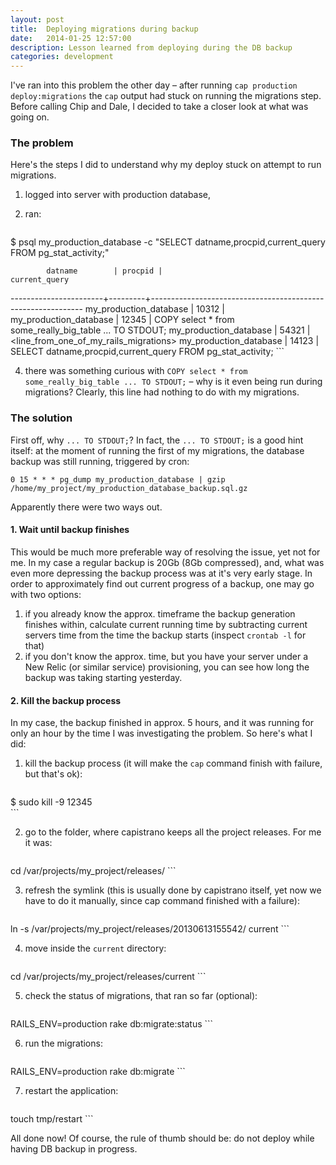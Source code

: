 ```yaml
---
layout: post
title:  Deploying migrations during backup
date:   2014-01-25 12:57:00
description: Lesson learned from deploying during the DB backup
categories: development
---
```

I've ran into this problem the other day – after running `cap production deploy:migrations` the `cap` output had stuck on running the migrations step. Before calling Chip and Dale, I decided to take a closer look at what was going on.

###  The problem

Here's the steps I did to understand why my deploy stuck on attempt to run migrations.

1. logged into server with production database,
2. ran:

    ```bash
$ psql my_production_database -c "SELECT datname,procpid,current_query FROM pg_stat_activity;"

            datname        | procpid |                        current_query                        
-----------------------+---------+-------------------------------------------------------------
my_production_database |   10312 | <IDLE>
my_production_database |   12345 | COPY select * from some_really_big_table ... TO STDOUT;
my_production_database |   54321 | <line_from_one_of_my_rails_migrations>
my_production_database |   14123 | SELECT datname,procpid,current_query FROM pg_stat_activity;
    ```

4. there was something curious with `COPY select * from some_really_big_table ... TO STDOUT;` – why is it even being run during migrations? Clearly, this line had nothing to do with my migrations.

###  The solution

First off, why `... TO STDOUT;`? In fact, the `... TO STDOUT;` is a good hint itself: at the moment of running the first of my migrations, the database backup was still running, triggered by cron:

```
0 15 * * * pg_dump my_production_database | gzip /home/my_project/my_production_database_backup.sql.gz
```

Apparently there were two ways out.

#### 1. Wait until backup finishes

This would be much more preferable way of resolving the issue, yet not for me. In my case a regular backup is 20Gb (8Gb compressed), and, what was even more depressing the backup process was at it's very early stage. In order to approximately find out current progress of a backup, one may go with two options:

1. if you already know the approx. timeframe the backup generation finishes within, calculate current running time by subtracting current servers time from the time the backup starts (inspect `crontab -l` for that)
2. if you don't know the approx. time, but you have your server under a New Relic (or similar service) provisioning, you can see how long the backup was taking starting yesterday.

#### 2. Kill the backup process

In my case, the backup finished in approx. 5 hours, and it was running for only an hour by the time I was investigating the problem. So here's what I did:

1. kill the backup process (it will make the `cap` command finish with failure, but that's ok):
      
    ```bash
$ sudo kill -9 12345       
    ```

2. go to the folder, where capistrano keeps all the project releases. For me it was:

    ```bash
cd /var/projects/my_project/releases/
    ```

3. refresh the symlink (this is usually done by capistrano itself, yet now we have to do it manually, since cap command finished with a failure):

    ```bash
ln -s /var/projects/my_project/releases/20130613155542/ current
    ```

4. move inside the `current` directory:

    ```bash
cd /var/projects/my_project/releases/current
    ```

5. check the status of migrations, that ran so far (optional):

    ```bash
RAILS_ENV=production rake db:migrate:status
    ```

6. run the migrations:

    ```bash
RAILS_ENV=production rake db:migrate
    ```

7. restart the application:

    ```bash
touch tmp/restart
    ```

All done now! Of course, the rule of thumb should be: do not deploy while having DB backup in progress.
